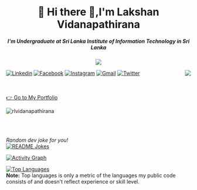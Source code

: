 <div>
   
    
 <h1 align="center">🌱 Hi there 👋,I'm Lakshan Vidanapathirana </h1>
<h5 align="center">I'm Undergraduate at Sri Lanka Institute of Information Technology in Sri Lanka </h5>
  
  <p align="center">
  <a align="center" href="https://github.com/DenverCoder1/readme-typing-svg"><img src="https://readme-typing-svg.herokuapp.com?&font=IBM+Plex+Sans&color=F72EE2&size=25&lines=Welcome+to+my+GitHub+Profile!;I'm+a+Front+end+developer" /></a>
</p>


  
<!-- Side img -->  
<img align="right" src="https://media.giphy.com/media/M9gbBd9nbDrOTu1Mqx/giphy.gif">
  

    
    
  <!-- Social Media -->  
  <a href="https://www.linkedin.com/in/lakshan-vidanapathirana/"><img alt="Linkedin" title="Lakshan Vidanapathirana" src="https://img.shields.io/badge/LinkedIn-0077B5?style=for-the-badge&logo=linkedin&logoColor=white"></a>
  <a href="https://www.facebook.com/rachitha.live"><img alt="Facebook" title="Lakshan FB" src="https://img.shields.io/badge/Facebook-1877F2?style=for-the-badge&logo=facebook&logoColor=white"></a>
  <a href="https://www.instagram.com/lakshan_vidanapathirana"><img alt="Instagram" title="Lakshan" src="https://img.shields.io/badge/Instagram-E4405F?style=for-the-badge&logo=instagram&logoColor=white"></a>
  <a href="rlvidanapathirana@gmail.com"><img alt="Gmail" title="Lakshan" src="https://img.shields.io/badge/Gmail-D14836?style=for-the-badge&logo=gmail&logoColor=white"></a>
  <a href="https://twitter.com/lakshan_live"><img alt="Twitter" title="thisara Twitter" src="https://img.shields.io/badge/Twitter-1DA1F2?style=for-the-badge&logo=twitter&logoColor=white"></a>
 <!--
 <a href="https://www.behance.net/rachithalakshan"><img alt="Behance" title="thisara Twitter" src="https://raw.githubusercontent.com/rahuldkjain/github-profile-readme-generator/master/src/images/icons/Social/behance.svg"></a>-->
<br> <br>
<a align="center" href="https://lakshanvidanapathirana.vercel.app/"> :point_right: Go to My Portfolio</a>
</br>

<p align="left"> <img src="https://komarev.com/ghpvc/?username=rlvidanapathirana&label=Profile%20views&color=0e75b6&style=flat" alt="rlvidanapathirana" /> </p>

<!--<p align="left"> <a href="https://github.com/ryo-ma/github-profile-trophy"><img src="https://github-profile-trophy.vercel.app/?username=rlvidanapathirana" alt="rlvidanapathirana" /></a> </p> -->
<br><br>
 <!-- Random dev joke-->     
 <i>Random dev joke for you!</i><br>
<a href="https://readme-jokes.vercel.app"><img align="center" src="https://readme-jokes.vercel.app/api" alt="README Jokes"></a>

<!--Graph-->

<a href="https://github.com/rlvidanapathirana/github-readme-activity-graph"><img alt="Activity Graph" src="https://activity-graph.herokuapp.com/graph?username=rlvidanapathirana&bg_color=0D1117&color=5BCDEC&line=5BCDEC&point=FFFFFF&hide_border=true" /></a>



<a href="https://github.com/rlvidanapathirana/github-readme-stats"><img alt=" Top Languages" src="https://github-readme-stats.vercel.app/api/top-langs/?username=rlvidanapathirana&langs_count=8&count_private=true&layout=compact&theme=react&hide_border=true&bg_color=0D1117" /></a>
  <br/>
  <b>Note:</b> Top languages is only a metric of the languages my public code consists of and doesn't reflect experience or skill level.
  


<!--
<h3 align="left">Connect with me:</h3>
<p align="left">

<a href="https://lakshanvidanapathirana.vercel.app/contact" target="blank"><img align="center" src="https://seeklogo.com/images/G/gmail-icon-logo-9ADB17D3F3-seeklogo.com.png" alt="rlvidanapathirana" height="30" width="40" /></a>
<a href="https://www.linkedin.com/in/lakshan-vidanapathirana/" target="blank"><img align="center" src="https://raw.githubusercontent.com/rahuldkjain/github-profile-readme-generator/master/src/images/icons/Social/linked-in-alt.svg" alt="rlvidanapathirana" height="30" width="40" /></a>
<a href="https://www.facebook.com/rachitha.live" target="blank"><img align="center" src="https://raw.githubusercontent.com/rahuldkjain/github-profile-readme-generator/master/src/images/icons/Social/facebook.svg" alt="rlvidanapathirana" height="30" width="40" /></a>
<a href="https://twitter.com/lakshan_live" target="blank"><img align="center" src="https://raw.githubusercontent.com/rahuldkjain/github-profile-readme-generator/master/src/images/icons/Social/twitter.svg" alt="rlvidanapathirana" height="30" width="40" /></a>
<a href="https://www.instagram.com/lakshan_vidanapathirana" target="blank"><img align="center" src="https://raw.githubusercontent.com/rahuldkjain/github-profile-readme-generator/master/src/images/icons/Social/instagram.svg" alt="rlvidanapathirana" height="30" width="40" /></a>
<a href="https://www.behance.net/rachithalakshan" target="blank"><img align="center" src="https://raw.githubusercontent.com/rahuldkjain/github-profile-readme-generator/master/src/images/icons/Social/behance.svg" alt="rlvidanapathirana" height="30" width="40" /></a>

</p>
-->

<!--
**rlvidanapathirana/rlvidanapathirana** is a ✨ _special_ ✨ repository because its `README.md` (this file) appears on your GitHub profile.

Here are some ideas to get you started:

### Hi there 👋
- 🔭 I’m currently working on ...
- 🌱 I’m currently learning ...
- 👯 I’m looking to collaborate on ...
- 🤔 I’m looking for help with ...
- 💬 Ask me about ...
- 📫 How to reach me: ...
- 😄 Pronouns: ...
- ⚡ Fun fact: ...
-->
